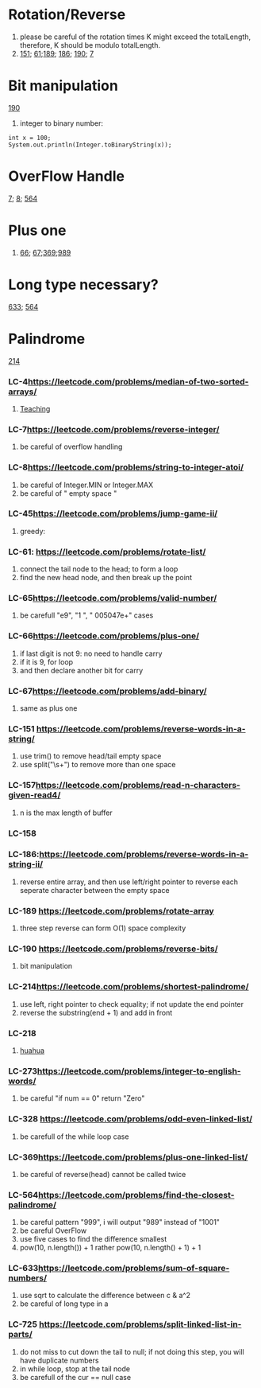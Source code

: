 # Rotation/Reverse
1. please be careful of the rotation times K might exceed the totalLength, therefore, K should be modulo totalLength.
2. [151](https://leetcode.com/problems/reverse-words-in-a-string/); [61](https://leetcode.com/problems/rotate-list/);[189](https://leetcode.com/problems/rotate-array/); [186](https://leetcode.com/problems/reverse-words-in-a-string-ii/); [190](https://leetcode.com/problems/reverse-bits/); [7](https://leetcode.com/problems/reverse-integer/)
# Bit manipulation
[190](https://leetcode.com/problems/reverse-bits/)
1. integer to binary number: 
```
int x = 100;
System.out.println(Integer.toBinaryString(x));
```
# OverFlow Handle
[7](https://leetcode.com/problems/reverse-integer); [8](https://leetcode.com/problems/string-to-integer-atoi); [564](https://leetcode.com/problems/find-the-closest-palindrome/)

# Plus one
1. [66](https://leetcode.com/problems/plus-one/); [67](https://leetcode.com/problems/add-binary/);[369](https://leetcode.com/problems/plus-one-linked-list/);[989](https://leetcode.com/problems/add-to-array-form-of-integer/)

# Long type necessary?
[633](https://leetcode.com/problems/sum-of-square-numbers/); [564](https://leetcode.com/problems/find-the-closest-palindrome/)

# Palindrome
[214](https://leetcode.com/problems/shortest-palindrome/)

### LC-4<https://leetcode.com/problems/median-of-two-sorted-arrays/>
1. [Teaching](https://www.youtube.com/watch?time_continue=1405&v=LPFhl65R7ww&feature=emb_logo)
### LC-7<https://leetcode.com/problems/reverse-integer/>
1. be careful of overflow handling
### LC-8<https://leetcode.com/problems/string-to-integer-atoi/>
1. be careful of Integer.MIN or Integer.MAX
2. be careful of " empty space "
### LC-45<https://leetcode.com/problems/jump-game-ii/>
1. greedy:
### LC-61: <https://leetcode.com/problems/rotate-list/>
1. connect the tail node to the head; to form a loop
2. find the new head node, and then break up the point
### LC-65<https://leetcode.com/problems/valid-number/>
1. be carefull "e9", "1 ", " 005047e+" cases
### LC-66<https://leetcode.com/problems/plus-one/>
1. if last digit is not 9: no need to handle carry
2. if it is 9, for loop
3. and then declare another bit for carry 
### LC-67<https://leetcode.com/problems/add-binary/>
1. same as plus one
### LC-151 <https://leetcode.com/problems/reverse-words-in-a-string/>
1. use trim() to remove head/tail empty space
2. use split("\\s+") to remove more than one space
### LC-157<https://leetcode.com/problems/read-n-characters-given-read4/>
1. n is the max length of buffer 
### LC-158
### LC-186:<https://leetcode.com/problems/reverse-words-in-a-string-ii/>
1. reverse entire array, and then use left/right pointer to reverse each seperate character between the empty space
### LC-189 <https://leetcode.com/problems/rotate-array>
1. three step reverse can form O(1) space complexity
### LC-190 <https://leetcode.com/problems/reverse-bits/>
1. bit manipulation
### LC-214<https://leetcode.com/problems/shortest-palindrome/>
1. use left, right pointer to check equality; if not update the end pointer
2. reverse the substring(end + 1) and add in front
### LC-218
1. [huahua](https://www.youtube.com/watch?v=8Kd-Tn_Rz7s)
### LC-273<https://leetcode.com/problems/integer-to-english-words/>
1. be careful "if num == 0" return "Zero"
### LC-328 <https://leetcode.com/problems/odd-even-linked-list/>
1. be carefull of the while loop case
### LC-369<https://leetcode.com/problems/plus-one-linked-list/>
1. be careful of reverse(head) cannot be called twice
### LC-564<https://leetcode.com/problems/find-the-closest-palindrome/>
1. be careful pattern "999", i will output "989" instead of "1001"
2. be careful OverFlow
3. use five cases to find the difference smallest
4. pow(10, n.length()) + 1 rather pow(10, n.length() + 1) + 1
### LC-633<https://leetcode.com/problems/sum-of-square-numbers/>
1. use sqrt to calculate the difference between c & a^2
2. be careful of long type in a
### LC-725 <https://leetcode.com/problems/split-linked-list-in-parts/>
1. do not miss to cut down the tail to null; if not doing this step, you will have duplicate numbers
2. in while loop, stop at the tail node
3. be carefull of the cur == null case

